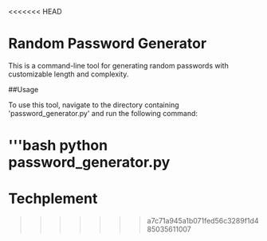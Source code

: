 <<<<<<< HEAD
# Random Password Generator

This is a command-line tool for generating random passwords with customizable length and complexity.

##Usage

To use this tool, navigate to the directory containing 'password_generator.py' and run the following command:

'''bash
python password_generator.py
=======
# Techplement
>>>>>>> a7c71a945a1b071fed56c3289f1d485035611007

